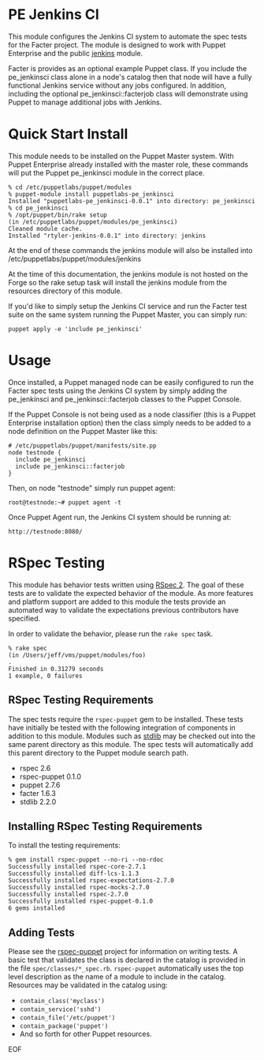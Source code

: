 # PE Jenkins CI

This module configures the Jenkins CI system to automate the spec tests for the
Facter project.  The module is designed to work with Puppet Enterprise and the
public [jenkins](https://github.com/rtyler/puppet-jenkins) module.

Facter is provides as an optional example Puppet class.  If you include the
pe\_jenkinsci class alone in a node's catalog then that node will have a fully
functional Jenkins service without any jobs configured.  In addition, including
the optional pe\_jenkinsci::facterjob class will demonstrate using Puppet to
manage additional jobs with Jenkins.

# Quick Start Install

This module needs to be installed on the Puppet Master system.  With Puppet
Enterprise already installed with the master role, these commands will put the
Puppet pe\_jenkinsci module in the correct place.

    % cd /etc/puppetlabs/puppet/modules
    % puppet-module install puppetlabs-pe_jenkinsci
    Installed "puppetlabs-pe_jenkinsci-0.0.1" into directory: pe_jenkinsci
    % cd pe_jenkinsci
    % /opt/puppet/bin/rake setup
    (in /etc/puppetlabs/puppet/modules/pe_jenkinsci)
    Cleaned module cache.
    Installed "rtyler-jenkins-0.0.1" into directory: jenkins

At the end of these commands the jenkins module will also be installed into
/etc/puppetlabs/puppet/modules/jenkins

At the time of this documentation, the jenkins module is not hosted on the
Forge so the rake setup task will install the jenkins module from the
resources directory of this module.

If you'd like to simply setup the Jenkins CI service and run the Facter test
suite on the same system running the Puppet Master, you can simply run:

    puppet apply -e 'include pe_jenkinsci'

# Usage

Once installed, a Puppet managed node can be easily configured to run the
Facter spec tests using the Jenkins CI system by simply adding the
pe\_jenkinsci and pe\_jenkinsci::facterjob classes to the Puppet Console.

If the Puppet Console is not being used as a node classifier (this is a Puppet
Enterprise installation option) then the class simply needs to be added to a
node definition on the Puppet Master like this:

    # /etc/puppetlabs/puppet/manifests/site.pp
    node testnode {
      include pe_jenkinsci
      include pe_jenkinsci::facterjob
    }

Then, on node "testnode" simply run puppet agent:

    root@testnode:~# puppet agent -t

Once Puppet Agent run, the Jenkins CI system should be running at:

    http://testnode:8080/

# RSpec Testing

This module has behavior tests written using [RSpec
2](https://www.relishapp.com/rspec).  The goal of these tests are to validate
the expected behavior of the module.  As more features and platform support are
added to this module the tests provide an automated way to validate the
expectations previous contributors have specified.

In order to validate the behavior, please run the `rake spec` task.

    % rake spec
    (in /Users/jeff/vms/puppet/modules/foo)
    .
    Finished in 0.31279 seconds
    1 example, 0 failures

## RSpec Testing Requirements

The spec tests require the `rspec-puppet` gem to be installed.  These tests
have initially be tested with the following integration of components in
addition to this module.  Modules such as
[stdlib](https://github.com/puppetlabs/puppetlabs-stdlib) may be checked out
into the same parent directory as this module.  The spec tests will
automatically add this parent directory to the Puppet module search path.

 * rspec 2.6
 * rspec-puppet 0.1.0
 * puppet 2.7.6
 * facter 1.6.3
 * stdlib 2.2.0

## Installing RSpec Testing Requirements

To install the testing requirements:

    % gem install rspec-puppet --no-ri --no-rdoc
    Successfully installed rspec-core-2.7.1
    Successfully installed diff-lcs-1.1.3
    Successfully installed rspec-expectations-2.7.0
    Successfully installed rspec-mocks-2.7.0
    Successfully installed rspec-2.7.0
    Successfully installed rspec-puppet-0.1.0
    6 gems installed

## Adding Tests

Please see the [rspec-puppet](https://github.com/rodjek/rspec-puppet) project
for information on writing tests.  A basic test that validates the class is
declared in the catalog is provided in the file `spec/classes/*_spec.rb`.
`rspec-puppet` automatically uses the top level description as the name of a
module to include in the catalog.  Resources may be validated in the catalog
using:

 * `contain_class('myclass')`
 * `contain_service('sshd')`
 * `contain_file('/etc/puppet')`
 * `contain_package('puppet')`
 * And so forth for other Puppet resources.

EOF
